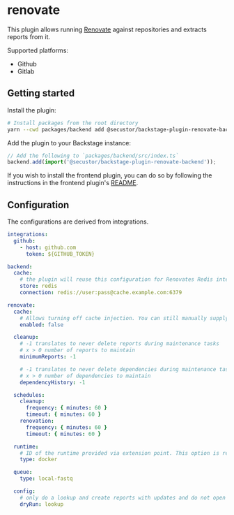 # renovate

This plugin allows running [Renovate](https://github.com/renovatebot/renovate/) against repositories
and extracts reports from it.

Supported platforms:

- Github
- Gitlab

## Getting started

Install the plugin:

```bash
# Install packages from the root directory
yarn --cwd packages/backend add @secustor/backstage-plugin-renovate-backend
```

Add the plugin to your Backstage instance:

```ts
// Add the following to `packages/backend/src/index.ts`
backend.add(import('@secustor/backstage-plugin-renovate-backend'));
```

If you wish to install the frontend plugin, you can do so by following the instructions in the frontend plugin's [README](../renovate).

## Configuration

The configurations are derived from integrations.

```yaml
integrations:
  github:
    - host: github.com
      token: ${GITHUB_TOKEN}

backend:
  cache:
    # the plugin will reuse this configuration for Renovates Redis integration
    store: redis
    connection: redis://user:pass@cache.example.com:6379

renovate:
  cache:
    # Allows turning off cache injection. You can still manually supply caches using the Renovate config
    enabled: false

  cleanup:
    # -1 translates to never delete reports during maintenance tasks
    # x > 0 number of reports to maintain
    minimumReports: -1

    # -1 translates to never delete dependencies during maintenance tasks
    # x > 0 number of dependencies to maintain
    dependencyHistory: -1

  schedules:
    cleanup:
      frequency: { minutes: 60 }
      timeout: { minutes: 60 }
    renovation:
      frequency: { minutes: 60 }
      timeout: { minutes: 60 }

  runtime:
    # ID of the runtime provided via extension point. This option is required as the backend comes with no runtime by default.
    type: docker

  queue:
    type: local-fastq

  config:
    # only do a lookup and create reports with updates and do not open PRs
    dryRun: lookup
```
